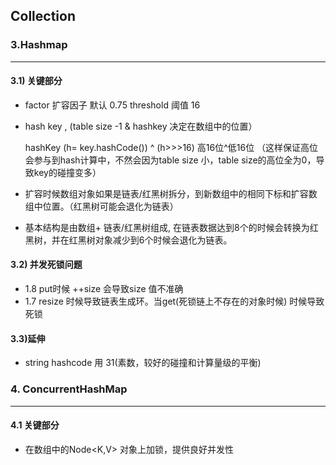 ## Collection

### 3.Hashmap
------
#### 3.1) 关键部分

* factor 扩容因子 默认 0.75 threshold 阈值 16

* hash key , (table size -1 & hashkey 决定在数组中的位置） 

  hashKey (h= key.hashCode()) ^ (h>>>16) 高16位^低16位 （这样保证高位会参与到hash计算中，不然会因为table size 小，table size的高位全为0，导致key的碰撞变多）

* 扩容时候数组对象如果是链表/红黑树拆分，到新数组中的相同下标和扩容数组中位置。（红黑树可能会退化为链表）

*  基本结构是由数组+ 链表/红黑树组成, 在链表数据达到8个的时候会转换为红黑树，并在红黑树对象减少到6个时候会退化为链表。

#### 3.2) 并发死锁问题

* 1.8 put时候 ++size 会导致size 值不准确
* 1.7 resize 时候导致链表生成环。当get(死锁链上不存在的对象时候) 时候导致死锁

#### 3.3)延伸

* string hashcode  用 31(素数，较好的碰撞和计算量级的平衡)

### 4. ConcurrentHashMap
------
#### 4.1 关键部分

* 在数组中的Node<K,V> 对象上加锁，提供良好并发性


